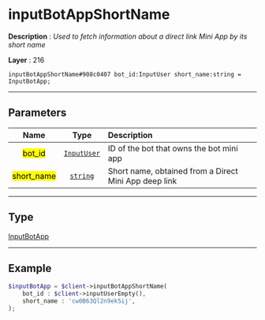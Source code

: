 # inputBotAppShortName

**Description** : *Used to fetch information about a direct link Mini App by its short name*

**Layer** : 216

```tl
inputBotAppShortName#908c0407 bot_id:InputUser short_name:string = InputBotApp;
```

---

## Parameters

| Name | Type | Description |
| :---: | :---: | :--- |
| <mark>bot_id</mark> | [`InputUser`](type/InputUser) | ID of the bot that owns the bot mini app |
| <mark>short_name</mark> | [`string`](type/string) | Short name, obtained from a Direct Mini App deep link |

---

## Type

[InputBotApp](type/InputBotApp)

---

## Example

```php
$inputBotApp = $client->inputBotAppShortName(
	bot_id : $client->inputUserEmpty(),
	short_name : 'cw0B63Ql2n9ek5ij',
);
```